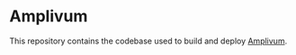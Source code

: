 # Amplivum

This repository contains the codebase used to build and deploy [Amplivum](http://amplivum.com).
